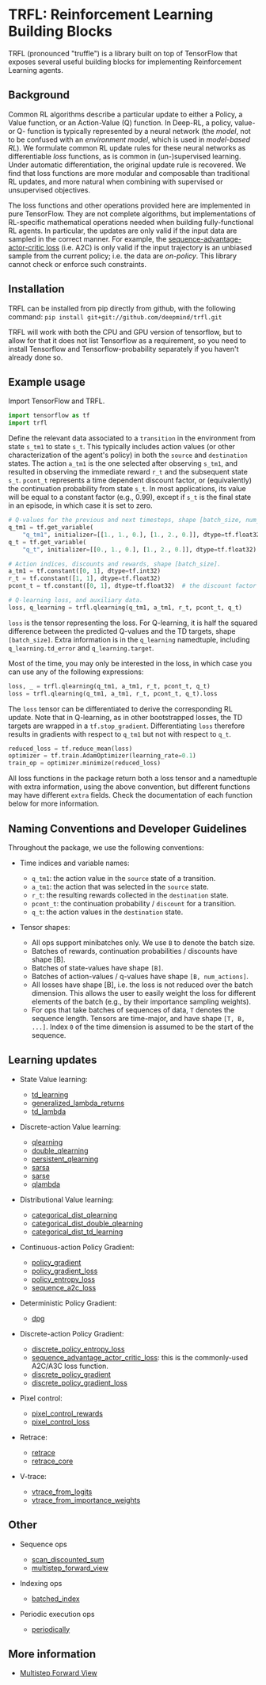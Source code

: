 # TRFL: Reinforcement Learning Building Blocks

TRFL (pronounced "truffle") is a library built on top of TensorFlow that exposes
several useful building blocks for implementing Reinforcement Learning agents.

## Background

Common RL algorithms describe a particular update to either a Policy, a Value
function, or an Action-Value (Q) function. In Deep-RL, a policy, value- or Q-
function is typically represented by a neural network (the _model_, not to be
confused with an _environment model_, which is used in _model-based RL_). We
formulate common RL update rules for these neural networks as differentiable
_loss_ functions, as is common in (un-)supervised learning. Under automatic
differentiation, the original update rule is recovered. We find that loss
functions are more modular and composable than traditional RL updates, and more
natural when combining with supervised or unsupervised objectives.

The loss functions and other operations provided here are implemented in pure
TensorFlow. They are not complete algorithms, but implementations of RL-specific
mathematical operations needed when building fully-functional RL agents. In
particular, the updates are only valid if the input data are sampled in the
correct manner. For example, the [sequence-advantage-actor-critic
loss](trfl.md#sequence_advantage_actor_critic_loss) (i.e. A2C) is only valid if
the input trajectory is an unbiased sample from the current policy; i.e. the
data are _on-policy_. This library cannot check or enforce such constraints.

## Installation

TRFL can be installed from pip directly from github, with the following command:
`pip install git+git://github.com/deepmind/trfl.git`

TRFL will work with both the CPU and GPU version of tensorflow, but to allow
for that it does not list Tensorflow as a requirement, so you need to install
Tensorflow and Tensorflow-probability separately if you haven't already done so.

## Example usage

Import TensorFlow and TRFL.

```python
import tensorflow as tf
import trfl
```

Define the relevant data associated to a `transition` in the environment from
state `s_tm1` to state `s_t`. This typically includes action values (or other
characterization of the agent's policy) in both the `source` and `destination`
states. The action `a_tm1` is the one selected after observing `s_tm1`, and
resulted in observing the immediate reward `r_t` and the subsequent state `s_t`.
`pcont_t` represents a time dependent discount factor, or (equivalently) the
continuation probability from state `s_t`. In most applications, its value will
be equal to a constant factor (e.g., 0.99), except if `s_t` is the final state
in an episode, in which case it is set to zero.

```python
# Q-values for the previous and next timesteps, shape [batch_size, num_actions].
q_tm1 = tf.get_variable(
    "q_tm1", initializer=[[1., 1., 0.], [1., 2., 0.]], dtype=tf.float32)
q_t = tf.get_variable(
    "q_t", initializer=[[0., 1., 0.], [1., 2., 0.]], dtype=tf.float32)

# Action indices, discounts and rewards, shape [batch_size].
a_tm1 = tf.constant([0, 1], dtype=tf.int32)
r_t = tf.constant([1, 1], dtype=tf.float32)
pcont_t = tf.constant([0, 1], dtype=tf.float32)  # the discount factor

# Q-learning loss, and auxiliary data.
loss, q_learning = trfl.qlearning(q_tm1, a_tm1, r_t, pcont_t, q_t)
```

`loss` is the tensor representing the loss. For Q-learning, it is half the
squared difference between the predicted Q-values and the TD targets, shape
`[batch_size]`. Extra information is in the `q_learning` namedtuple, including
`q_learning.td_error` and `q_learning.target`.

Most of the time, you may only be interested in the loss, in which case you can
use any of the following expressions:

```python
loss, _ = trfl.qlearning(q_tm1, a_tm1, r_t, pcont_t, q_t)
loss = trfl.qlearning(q_tm1, a_tm1, r_t, pcont_t, q_t).loss
```

The `loss` tensor can be differentiated to derive the corresponding RL update.
Note that in Q-learning, as in other bootstrapped losses, the TD targets
are wrapped in a `tf.stop_gradient`. Differentiating `loss` therefore
results in gradients with respect to `q_tm1` but not with respect to `q_t`.

```python
reduced_loss = tf.reduce_mean(loss)
optimizer = tf.train.AdamOptimizer(learning_rate=0.1)
train_op = optimizer.minimize(reduced_loss)
```

All loss functions in the package return both a loss tensor and a namedtuple
with extra information, using the above convention, but different functions
may have different `extra` fields. Check the documentation of each function
below for more information.

## Naming Conventions and Developer Guidelines

Throughout the package, we use the following conventions:

*   Time indices and variable names:

    *   `q_tm1`: the action value in the `source` state of a transition.
    *   `a_tm1`: the action that was selected in the `source` state.
    *   `r_t`: the resulting rewards collected in the `destination` state.
    *   `pcont_t`: the continuation probability / `discount` for a transition.
    *   `q_t`: the action values in the `destination` state.

*   Tensor shapes:

    *   All ops support minibatches only. We use `B` to denote the batch size.
    *   Batches of rewards, continuation probabilities / discounts have shape [B].
    *   Batches of state-values have shape `[B]`.
    *   Batches of action-values / q-values have shape `[B, num_actions]`.
    *   All losses have shape [B], i.e. the loss is not reduced over the batch
        dimension. This allows the user to easily weight the loss for different
        elements of the batch (e.g., by their importance sampling weights).
    *   For ops that take batches of sequences of data, `T` denotes the sequence
        length. Tensors are time-major, and have shape `[T, B, ...]`. Index `0`
        of the time dimension is assumed to be the start of the sequence.

## Learning updates

*   State Value learning:

    *   [td_learning](trfl.md#td_learningv_tm1-r_t-pcont_t-v_t-nametdlearning)
    *   [generalized_lambda_returns](trfl.md#generalized_lambda_returnsrewards-pcontinues-values-bootstrap_value-lambda_1-namegeneralized_lambda_returns)
    *   [td_lambda](trfl.md#td_lambdastate_values-rewards-pcontinues-bootstrap_value-lambda_1-namebaselineloss)

*   Discrete-action Value learning:

    *   [qlearning](trfl.md#qlearningq_tm1-a_tm1-r_t-pcont_t-q_t-nameqlearning)
    *   [double_qlearning](trfl.md#double_qlearningq_tm1-a_tm1-r_t-pcont_t-q_t_value-q_t_selector-namedoubleqlearning)
    *   [persistent_qlearning](trfl.md#persistent_qlearningq_tm1-a_tm1-r_t-pcont_t-q_t-action_gap_scale05-namepersistentqlearning)
    *   [sarsa](trfl.md#sarsaq_tm1-a_tm1-r_t-pcont_t-q_t-a_t-namesarsa)
    *   [sarse](trfl.md#sarseq_tm1-a_tm1-r_t-pcont_t-q_t-probs_a_t-debugfalse-namesarse)
    *   [qlambda](trfl.md#qlambdaq_tm1-a_tm1-r_t-pcont_t-q_t-lambda_-namegeneralizedqlambda)

*   Distributional Value learning:

    *   [categorical_dist_qlearning](trfl.md#categorical_dist_qlearningatoms_tm1-logits_q_tm1-a_tm1-r_t-pcont_t-atoms_t-logits_q_t-namecategoricaldistqlearning)
    *   [categorical_dist_double_qlearning](trfl.md#categorical_dist_double_qlearningatoms_tm1-logits_q_tm1-a_tm1-r_t-pcont_t-atoms_t-logits_q_t-q_t_selector-namecategoricaldistdoubleqlearning)
    *   [categorical_dist_td_learning](trfl.md#categorical_dist_td_learningatoms_tm1-logits_v_tm1-r_t-pcont_t-atoms_t-logits_v_t-namecategoricaldisttdlearning)

*   Continuous-action Policy Gradient:

    *   [policy_gradient](trfl.md#policy_gradientpolicies-actions-action_values-policy_varsnone-namepolicy_gradient)
    *   [policy_gradient_loss](trfl.md#policy_gradient_losspolicies-actions-action_values-policy_varsnone-namepolicy_gradient_loss)
    *   [policy_entropy_loss](trfl.md#policy_entropy_losspolicies-policy_varsnone-scale_opnone-namepolicy_entropy_loss)
    *   [sequence_a2c_loss](trfl.md#sequence_a2c_losspolicies-baseline_values-actions-rewards-pcontinues-bootstrap_value-policy_varsnone-lambda_1-entropy_costnone-baseline_cost1-entropy_scale_opnone-namesequencea2closs)

*   Deterministic Policy Gradient:

    *   [dpg](trfl.md#dpg)

*   Discrete-action Policy Gradient:

    *   [discrete_policy_entropy_loss](trfl.md#discrete_policy_entropy_losspolicy_logits-normalisefalse-namediscrete_policy_entropy_loss)
    *   [sequence_advantage_actor_critic_loss](trfl.md#sequence_advantage_actor_critic_losspolicy_logits-baseline_values-actions-rewards-pcontinues-bootstrap_value-lambda_1-entropy_costnone-baseline_cost1-normalise_entropyfalse-namesequenceadvantageactorcriticloss):
        this is the commonly-used A2C/A3C loss function.
    *   [discrete_policy_gradient](trfl.md#discrete_policy_gradientpolicy_logits-actions-action_values-namediscrete_policy_gradient)
    *   [discrete_policy_gradient_loss](trfl.md#discrete_policy_gradient_losspolicy_logits-actions-action_values-namediscrete_policy_gradient_loss)

*   Pixel control:

    *   [pixel_control_rewards](trfl.md#pixel_control_rewardsobservations-cell_size)
    *   [pixel_control_loss](trfl.md#pixel_control_lossobservations-actions-action_values-cell_size-discount_factor-scale-crop_height_dimnone-none-crop_width_dimnone-none)

*   Retrace:

    *   [retrace](trfl.md#retracelambda_-qs-targnet_qs-actions-rewards-pcontinues-target_policy_probs-behaviour_policy_probs-stop_targnet_gradientstrue-namenone)
    *   [retrace_core](trfl.md#retrace_corelambda_-q_tm1-a_tm1-r_t-pcont_t-target_policy_t-behaviour_policy_t-targnet_q_t-a_t-stop_targnet_gradientstrue-namenone)

*   V-trace:

    *   [vtrace_from_logits](trfl.md#vtrace_from_logitsbehaviour_policy_logits-target_policy_logits-actions-discounts-rewards-values-bootstrap_value-clip_rho_threshold10-clip_pg_rho_threshold10-namevtrace_from_logits)
    *   [vtrace_from_importance_weights](trfl.md#vtrace_from_importance_weightslog_rhos-discounts-rewards-values-bootstrap_value-clip_rho_threshold10-clip_pg_rho_threshold10-namevtrace_from_importance_weights)

## Other

*   Sequence ops

    *   [scan_discounted_sum](trfl.md#scan_discounted_sumsequence-decay-initial_value-reversefalse-sequence_lengthsnone-back_proptrue-namescan_discounted_sum)
    *   [multistep_forward_view](trfl.md#multistep_forward_viewrewards-pcontinues-state_values-lambda_-back_proptrue-sequence_lengthsnone-namemultistep_forward_view_op)

*   Indexing ops

    *   [batched_index](trfl.md#batched_indexvalues-indices)

*   Periodic execution ops

    *   [periodically](trfl.md#periodicallybody-period-nameperiodically)

## More information

*   [Multistep Forward View](multistep_forward_view.md)
